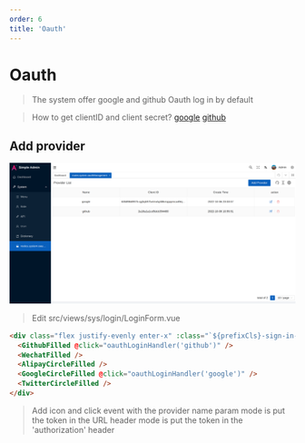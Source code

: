 ```yaml
---
order: 6
title: 'Oauth'
---
```

# Oauth

> The system offer google and github Oauth log in by default

> How to get clientID and client secret?
[google](https://developers.google.com/identity/protocols/oauth2)
[github](https://docs.github.com/en/developers/apps/building-oauth-apps/authorizing-oauth-apps)

## Add provider

![picture](/assets/oauth_add_provider_en.png)

> Edit src/views/sys/login/LoginForm.vue

```html
<div class="flex justify-evenly enter-x" :class="`${prefixCls}-sign-in-way`">
  <GithubFilled @click="oauthLoginHandler('github')" />
  <WechatFilled />
  <AlipayCircleFilled />
  <GoogleCircleFilled @click="oauthLoginHandler('google')" />
  <TwitterCircleFilled />
</div>
```

> Add icon and click event with the provider name
> param mode is put the token in the URL
> header mode is put the token in the 'authorization' header
